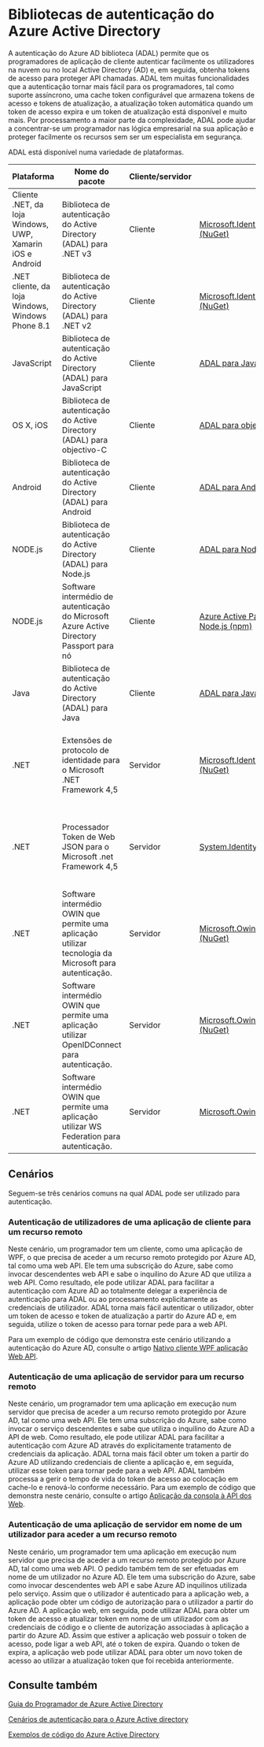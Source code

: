 <properties
   pageTitle="Bibliotecas de autenticação do Azure Active Directory | Microsoft Azure"
   description="A biblioteca de autenticação do Azure AD (ADAL) permite que o cliente os programadores de aplicações autenticar facilmente os utilizadores na nuvem ou no local Active Directory (AD) e, em seguida, obtenha tokens de acesso para proteger API chamadas."
   services="active-directory"
   documentationCenter=""
   authors="bryanla"
   manager="mbaldwin"
   editor="mbaldwin" />
<tags
   ms.service="active-directory"
   ms.devlang="na"
   ms.topic="article"
   ms.tgt_pltfrm="na"
   ms.workload="identity"
   ms.date="10/11/2016"
   ms.author="mbaldwin" />

# <a name="azure-active-directory-authentication-libraries"></a>Bibliotecas de autenticação do Azure Active Directory

A autenticação do Azure AD biblioteca (ADAL) permite que os programadores de aplicação de cliente autenticar facilmente os utilizadores na nuvem ou no local Active Directory (AD) e, em seguida, obtenha tokens de acesso para proteger API chamadas. ADAL tem muitas funcionalidades que a autenticação tornar mais fácil para os programadores, tal como suporte assíncrono, uma cache token configurável que armazena tokens de acesso e tokens de atualização, a atualização token automática quando um token de acesso expira e um token de atualização está disponível e muito mais. Por processamento a maior parte da complexidade, ADAL pode ajudar a concentrar-se um programador nas lógica empresarial na sua aplicação e proteger facilmente os recursos sem ser um especialista em segurança.

ADAL está disponível numa variedade de plataformas.

|Plataforma|Nome do pacote|Cliente/servidor|Transferir|Código fonte|Documentação & amostras|
|---|---|---|---|---|---|
|Cliente .NET, da loja Windows, UWP, Xamarin iOS e Android|Biblioteca de autenticação do Active Directory (ADAL) para .NET v3 |Cliente|[Microsoft.IdentityModel.Clients.ActiveDirectory (NuGet)](https://www.nuget.org/packages/Microsoft.IdentityModel.Clients.ActiveDirectory)|[ADAL para .NET (Github)](https://github.com/AzureAD/azure-activedirectory-library-for-dotnet)|[Documentação](https://docs.microsoft.com/active-directory/adal/microsoft.identitymodel.clients.activedirectory)|
|.NET cliente, da loja Windows, Windows Phone 8.1 |Biblioteca de autenticação do Active Directory (ADAL) para .NET v2 |Cliente|[Microsoft.IdentityModel.Clients.ActiveDirectory (NuGet)](https://www.nuget.org/packages/Microsoft.IdentityModel.Clients.ActiveDirectory/2.28.2)|[ADAL para .NET (Github)](https://github.com/AzureAD/azure-activedirectory-library-for-dotnet/releases/tag/v2.28.2)|[Documentação](https://docs.microsoft.com/active-directory/adal/v2/microsoft.identitymodel.clients.activedirectory)|
|JavaScript|Biblioteca de autenticação do Active Directory (ADAL) para JavaScript|Cliente|[ADAL para JavaScript (Github)](https://github.com/AzureAD/azure-activedirectory-library-for-js)|[ADAL para JavaScript (Github)](https://github.com/AzureAD/azure-activedirectory-library-for-js)|Exemplo: [SinglePageApp-DotNet (Github)](https://github.com/AzureADSamples/SinglePageApp-DotNet)|
|OS X, iOS|Biblioteca de autenticação do Active Directory (ADAL) para objectivo-C|Cliente|[ADAL para objectivo-C (CocoaPods)](http://cocoadocs.org/docsets/ADAL/)|[ADAL para objectivo-C (Github)](https://github.com/AzureAD/azure-activedirectory-library-for-objc)|Exemplo: [NativeClient-iOS (Github)](https://github.com/AzureADSamples/NativeClient-iOS)|
|Android|Biblioteca de autenticação do Active Directory (ADAL) para Android|Cliente|[ADAL para Android (o repositório Central)](http://search.maven.org/remotecontent?filepath=com/microsoft/aad/adal/)|[ADAL para Android (Github)](https://github.com/AzureAD/azure-activedirectory-library-for-android)|Exemplo: [NativeClient-Android (Github)](https://github.com/AzureADSamples/NativeClient-Android)|
|NODE.js|Biblioteca de autenticação do Active Directory (ADAL) para Node.js|Cliente|[ADAL para Node.js (npm)](https://www.npmjs.com/package/adal-node)|[ADAL para Node.js (Github)](https://github.com/AzureAD/azure-activedirectory-library-for-nodejs)|Exemplo: [WebAPI-Nodejs (Github)](https://github.com/AzureADSamples/WebAPI-Nodejs)|
|NODE.js|Software intermédio de autenticação do Microsoft Azure Active Directory Passport para nó|Cliente|[Azure Active Passport de diretório para Node.js (npm)](https://www.npmjs.com/package/passport-azure-ad)|[Azure Active Directory para Node.js (Github)](https://github.com/AzureAD/passport-azure-ad)||
|Java|Biblioteca de autenticação do Active Directory (ADAL) para Java|Cliente|[ADAL para Java (Github)](https://github.com/AzureAD/azure-activedirectory-library-for-java)|[ADAL para Java (Github)](https://github.com/AzureAD/azure-activedirectory-library-for-java)||
|.NET|Extensões de protocolo de identidade para o Microsoft .NET Framework 4,5|Servidor|[Microsoft.IdentityModel.Protocol.Extensions (NuGet)](https://www.nuget.org/packages/Microsoft.IdentityModel.Protocol.Extensions)|[Azure extensões de modelo de identidade AD para .NET (Github)](https://github.com/AzureAD/azure-activedirectory-identitymodel-extensions-for-dotnet)||
|.NET|Processador Token de Web JSON para o Microsoft .net Framework 4,5|Servidor|[System.IdentityModel.Tokens.Jwt (NuGet)](https://www.nuget.org/packages/System.IdentityModel.Tokens.Jwt)|[Azure extensões de modelo de identidade AD para .NET (Github)](https://github.com/AzureAD/azure-activedirectory-identitymodel-extensions-for-dotnet)||
|.NET|Software intermédio OWIN que permite uma aplicação utilizar tecnologia da Microsoft para autenticação.|Servidor|[Microsoft.Owin.Security.ActiveDirectory (NuGet)](https://www.nuget.org/packages/Microsoft.Owin.Security.ActiveDirectory/)|[OWIN (CodePlex)](http://katanaproject.codeplex.com)||
|.NET|Software intermédio OWIN que permite uma aplicação utilizar OpenIDConnect para autenticação.|Servidor|[Microsoft.Owin.Security.OpenIdConnect (NuGet)](https://www.nuget.org/packages/Microsoft.Owin.Security.OpenIdConnect)|[OWIN (CodePlex)](http://katanaproject.codeplex.com)|Exemplo: [Web App-OpenIDConnecty-DotNet (Github)](https://github.com/AzureADSamples/WebApp-OpenIDConnect-DotNet)|
|.NET|Software intermédio OWIN que permite uma aplicação utilizar WS Federation para autenticação.|Servidor|[Microsoft.Owin.Security.WsFederation (NuGet)](https://www.nuget.org/packages/Microsoft.Owin.Security.WsFederation)|[OWIN (CodePlex)](http://katanaproject.codeplex.com)|Exemplo: [Web App-WSFederation-DotNet (Github)](https://github.com/AzureADSamples/WebApp-WSFederation-DotNet)|

## <a name="scenarios"></a>Cenários

Seguem-se três cenários comuns na qual ADAL pode ser utilizado para autenticação.  

### <a name="authenticating-users-of-a-client-application-to-a-remote-resource"></a>Autenticação de utilizadores de uma aplicação de cliente para um recurso remoto

Neste cenário, um programador tem um cliente, como uma aplicação de WPF, o que precisa de aceder a um recurso remoto protegido por Azure AD, tal como uma web API. Ele tem uma subscrição do Azure, sabe como invocar descendentes web API e sabe o inquilino do Azure AD que utiliza a web API. Como resultado, ele pode utilizar ADAL para facilitar a autenticação com Azure AD ao totalmente delegar a experiência de autenticação para ADAL ou ao processamento explicitamente as credenciais de utilizador. ADAL torna mais fácil autenticar o utilizador, obter um token de acesso e token de atualização a partir do Azure AD e, em seguida, utilize o token de acesso para tornar pede para a web API.

Para um exemplo de código que demonstra este cenário utilizando a autenticação do Azure AD, consulte o artigo [Nativo cliente WPF aplicação Web API](https://github.com/azureadsamples/nativeclient-dotnet).

### <a name="authenticating-a-server-application-to-a-remote-resource"></a>Autenticação de uma aplicação de servidor para um recurso remoto

Neste cenário, um programador tem uma aplicação em execução num servidor que precisa de aceder a um recurso remoto protegido por Azure AD, tal como uma web API. Ele tem uma subscrição do Azure, sabe como invocar o serviço descendentes e sabe que utiliza o inquilino do Azure AD a API de web. Como resultado, ele pode utilizar ADAL para facilitar a autenticação com Azure AD através do explicitamente tratamento de credenciais da aplicação. ADAL torna mais fácil obter um token a partir do Azure AD utilizando credenciais de cliente a aplicação e, em seguida, utilizar esse token para tornar pede para a web API. ADAL também processa a gerir o tempo de vida do token de acesso ao colocação em cache-lo e renová-lo conforme necessário. Para um exemplo de código que demonstra neste cenário, consulte o artigo [Aplicação da consola à API dos Web](https://github.com/AzureADSamples/Daemon-DotNet).

### <a name="authenticating-a-server-application-on-behalf-of-a-user-to-access-a-remote-resource"></a>Autenticação de uma aplicação de servidor em nome de um utilizador para aceder a um recurso remoto

Neste cenário, um programador tem uma aplicação em execução num servidor que precisa de aceder a um recurso remoto protegido por Azure AD, tal como uma web API. O pedido também tem de ser efetuadas em nome de um utilizador no Azure AD. Ele tem uma subscrição do Azure, sabe como invocar descendentes web API e sabe Azure AD inquilinos utilizada pelo serviço. Assim que o utilizador é autenticado para a aplicação web, a aplicação pode obter um código de autorização para o utilizador a partir do Azure AD. A aplicação web, em seguida, pode utilizar ADAL para obter um token de acesso e atualizar token em nome de um utilizador com as credenciais de código e o cliente de autorização associadas à aplicação a partir do Azure AD. Assim que estiver a aplicação web possuir o token de acesso, pode ligar a web API, até o token de expira. Quando o token de expira, a aplicação web pode utilizar ADAL para obter um novo token de acesso ao utilizar a atualização token que foi recebida anteriormente.


## <a name="see-also"></a>Consulte também

[Guia do Programador de Azure Active Directory](active-directory-developers-guide.md)

[Cenários de autenticação para o Azure Active directory](active-directory-authentication-scenarios.md)

[Exemplos de código do Azure Active Directory](active-directory-code-samples.md)
